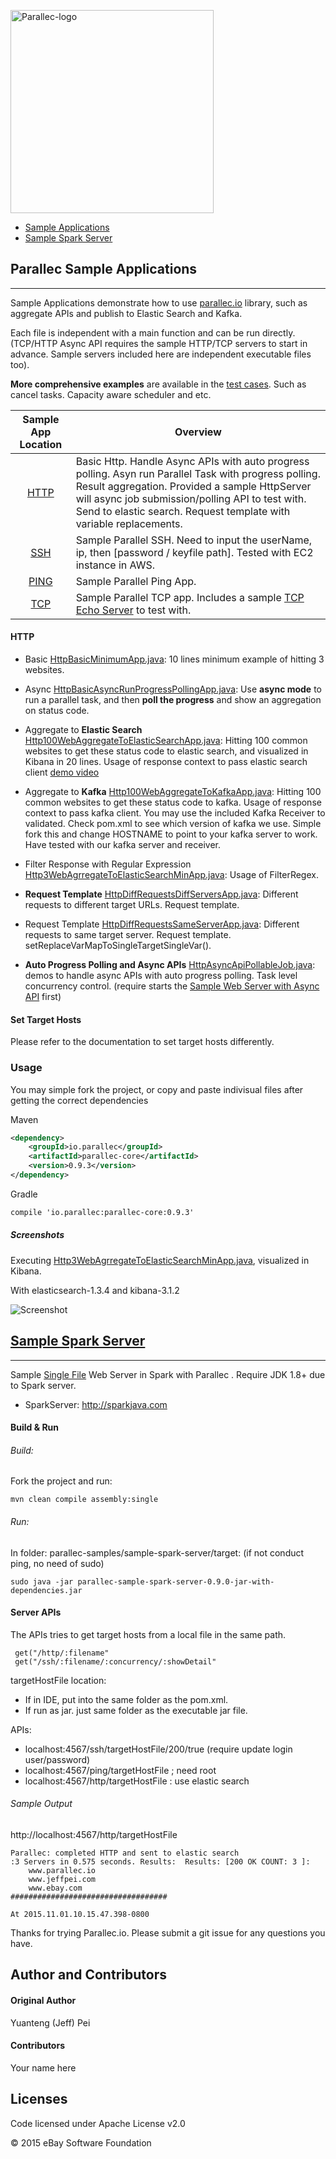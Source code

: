 <a href="http://www.parallec.io"><img alt="Parallec-logo" src="http://www.parallec.io/images/parallec-logo.png" width="325"></a>

- [Sample Applications](#sample-apps)
- [Sample Spark Server](#sample-spark-server)

## Parallec Sample Applications <a name="sample-apps"></a>
------
Sample Applications demonstrate how to use [parallec.io](http://www.parallec.io) library, such as aggregate APIs and publish to Elastic Search and Kafka. 

Each file is independent with a main function and can be run directly. (TCP/HTTP Async API requires the sample HTTP/TCP servers to start in advance. Sample servers included here are independent executable files too).

**More comprehensive examples** are available in the [test cases](https://github.com/eBay/parallec/tree/master/src/test/java/io/parallec/core). Such as cancel tasks. Capacity aware scheduler and etc. 

| Sample App Location | Overview                                                                                                                                                                                                         |
|:-------------------:|------------------------------------------------------------------------------------------------------------------------------------------------------------------------------------------------------------------|
|         [HTTP](https://github.com/eBay/parallec-samples/tree/master/sample-apps/src/main/java/io/parallec/sample/app/http)        | Basic Http.  Handle Async APIs with auto progress polling. Asyn run Parallel Task with progress polling. Result aggregation. Provided a sample HttpServer will async job submission/polling API to test with.  Send to elastic search. Request template with variable replacements.   |
|         [SSH](https://github.com/eBay/parallec-samples/tree/master/sample-apps/src/main/java/io/parallec/sample/app/ssh)         | Sample Parallel SSH. Need to input the userName, ip, then [password / keyfile path]. Tested with EC2 instance in AWS.                                                                                            |
|         [PING](https://github.com/eBay/parallec-samples/tree/master/sample-apps/src/main/java/io/parallec/sample/app/ping)        | Sample Parallel Ping App.                                                                                                                                                                                        |
|         [TCP](https://github.com/eBay/parallec-samples/tree/master/sample-apps/src/main/java/io/parallec/sample/app/tcp)         | Sample Parallel TCP app. Includes a sample [TCP Echo Server](https://github.com/eBay/parallec-samples/blob/master/sample-apps/src/main/java/io/parallec/sample/app/tcp/sampleserver/TcpEchoServer.java)  to test with.                                                                                                                                        |

#### HTTP <a name="http"></a>
- Basic [HttpBasicMinimumApp.java](https://github.com/eBay/parallec-samples/blob/master/sample-apps/src/main/java/io/parallec/sample/app/http/HttpBasicMinimumApp.java): 10 lines minimum example of hitting 3 websites.

- Async [HttpBasicAsyncRunProgressPollingApp.java](https://github.com/eBay/parallec-samples/blob/master/sample-apps/src/main/java/io/parallec/sample/app/http/HttpBasicAsyncRunProgressPollingApp.java): Use **async mode** to run a parallel task, and then **poll the progress** and show an aggregation on status code.

- Aggregate to **Elastic Search** [Http100WebAggregateToElasticSearchApp.java](https://github.com/eBay/parallec-samples/blob/master/sample-apps/src/main/java/io/parallec/sample/app/http/Http100WebAggregateToElasticSearchApp.java): Hitting 100 common websites to get these status code to elastic search, and visualized in Kibana in 20 lines. Usage of response context to pass elastic search client [demo video](https://www.youtube.com/watch?v=QcavegPMDms)

- Aggregate to **Kafka** [Http100WebAggregateToKafkaApp.java](https://github.com/eBay/parallec-samples/blob/master/sample-apps/src/main/java/io/parallec/sample/app/http/Http100WebAggregateToKafkaApp.java): Hitting 100 common websites to get these status code to kafka. Usage of response context to pass kafka client. You may use the included Kafka Receiver to validated. Check pom.xml to see which version of kafka we use. Simple fork this and change HOSTNAME to point to your kafka server to work. Have tested with our kafka server and receiver.

- Filter Response with Regular Expression [Http3WebAgrregateToElasticSearchMinApp.java](https://github.com/eBay/parallec-samples/blob/master/sample-apps/src/main/java/io/parallec/sample/app/http/Http3WebAgrregateToElasticSearchMinApp.java): Usage of FilterRegex.

- **Request Template** [HttpDiffRequestsDiffServersApp.java](https://github.com/eBay/parallec-samples/blob/master/sample-apps/src/main/java/io/parallec/sample/app/http/HttpDiffRequestsDiffServersApp.java): Different requests to different target URLs. Request template.
- Request Template [HttpDiffRequestsSameServerApp.java](https://github.com/eBay/parallec-samples/blob/master/sample-apps/src/main/java/io/parallec/sample/app/http/HttpDiffRequestsSameServerApp.java): Different requests to same target server. Request template. setReplaceVarMapToSingleTargetSingleVar().

- **Auto Progress Polling and Async APIs** [HttpAsyncApiPollableJob.java](https://github.com/eBay/parallec-samples/blob/master/sample-apps/src/main/java/io/parallec/sample/app/http/HttpAsyncApiPollableJob.java): demos to handle async APIs with auto progress polling. Task level concurrency control.  (require starts the [Sample Web Server with Async API](https://github.com/eBay/parallec-samples/blob/master/sample-apps/src/main/java/io/parallec/sample/app/http/sampleserver/HttpServerSampleAsyncApiWithPollableJob.java) first)

#### Set Target Hosts
Please refer to the documentation to set target hosts differently. 

### Usage

You may simple fork the project, or copy and paste indivisual files after getting the correct dependencies 

Maven

```xml
<dependency>
	<groupId>io.parallec</groupId>
	<artifactId>parallec-core</artifactId>
	<version>0.9.3</version>
</dependency>
```

Gradle

```xml
compile 'io.parallec:parallec-core:0.9.3'
```


##### Screenshots

Executing [Http3WebAgrregateToElasticSearchMinApp.java](https://github.com/eBay/parallec-samples/blob/master/sample-apps/src/main/java/io/parallec/sample/app/http/Http3WebAgrregateToElasticSearchMinApp.java), visualized in Kibana.

With elasticsearch-1.3.4 and kibana-3.1.2

![Screenshot](http://www.parallec.io/images/screenshots/elastic-aggre-web3.png) 


## [Sample Spark Server](https://github.com/eBay/parallec-samples/blob/master/sample-spark-server/src/main/java/io/parallec/ebay/server/ParallecSparkServer.java) <a name="sample-spark-server"></a>

------
Sample [Single File](https://github.com/eBay/parallec-samples/blob/master/sample-spark-server/src/main/java/io/parallec/ebay/server/ParallecSparkServer.java) Web Server in Spark with Parallec . Require JDK 1.8+ due to Spark server.
 
- SparkServer: http://sparkjava.com

#### Build & Run
###### Build:

Fork the project and run:

	mvn clean compile assembly:single

###### Run: 
In folder: parallec-samples/sample-spark-server/target: (if not conduct ping, no need of sudo)
	
	sudo java -jar parallec-sample-spark-server-0.9.0-jar-with-dependencies.jar


#### Server APIs 

The APIs tries to get target hosts from a local file in the same path.  

```
 get("/http/:filename"
 get("/ssh/:filename/:concurrency/:showDetail"
```

targetHostFile location: 

- If in IDE, put into the same folder as the pom.xml.
- If run as jar. just same folder as the executable jar file.

APIs:

- localhost:4567/ssh/targetHostFile/200/true  (require update login user/password)
- localhost:4567/ping/targetHostFile  ; need root
- localhost:4567/http/targetHostFile :  use elastic search

###### Sample Output

http://localhost:4567/http/targetHostFile



```
Parallec: completed HTTP and sent to elastic search 
:3 Servers in 0.575 seconds. Results:  Results: [200 OK COUNT: 3 ]:
	www.parallec.io
	www.jeffpei.com
	www.ebay.com
###################################

At 2015.11.01.10.15.47.398-0800
```	 

Thanks for trying Parallec.io. Please submit a git issue for any questions you have.

## Author and Contributors
#### Original Author
Yuanteng (Jeff) Pei

#### Contributors

Your name here

## Licenses

Code licensed under Apache License v2.0

© 2015 eBay Software Foundation


 
 
 
 
